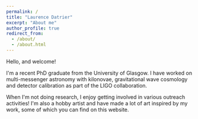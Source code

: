 ```yaml
---
permalink: /
title: "Laurence Datrier"
excerpt: "About me"
author_profile: true
redirect_from:
  - /about/
  - /about.html
---
```

Hello, and welcome!

I'm a recent PhD graduate from the University of Glasgow. I have worked on multi-messenger astronomy with kilonovae, gravitational wave cosmology and detector calibration as part of the LIGO collaboration.


When I'm not doing research, I enjoy getting involved in various outreach activities! I'm also a hobby artist and have made a lot of art inspired by my work, some of which you can find on this website.
